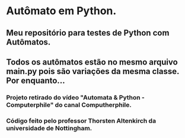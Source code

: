 # Autômato em Python.

## Meu repositório para testes de Python com Autômatos.
## Todos os autômatos estão no mesmo arquivo main.py pois são variações da mesma classe. Por enquanto...

### Projeto retirado do vídeo "Automata & Python - Computerphile" do canal Computherphile.
### Código feito pelo professor Thorsten Altenkirch da universidade de Nottingham.
